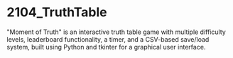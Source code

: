 # 2104_TruthTable
"Moment of Truth" is an interactive truth table game with multiple difficulty levels, leaderboard functionality, a timer, and a CSV-based save/load system, built using Python and tkinter for a graphical user interface.

